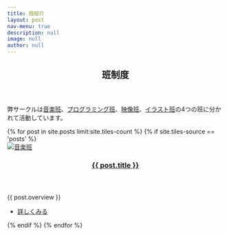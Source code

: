 ```yaml
---
title: 班紹介
layout: post
nav-menu: true
description: null
image: null
author: null
---
```


<!-- Main -->
<div id="main">

<!-- One -->
<section id="one">
	<div class="inner">
		<header class="major">
			<h2>班制度</h2>
		</header>
		<p>
        弊サークルは<a href="./2017/04/05/composers.html">音楽班</a>、<a href="./2017/04/04/programmers.html">プログラミング班</a>、<a href="./2017/04/03/video_producers.html">映像班</a>、<a href="./2017/04/02/artists.html">イラスト班</a>の4つの班に分かれて活動しています。
        </p>
	</div>
</section>

<!-- Two -->
<section id="two" class="spotlights">
	{% for post in site.posts limit:site.tiles-count %}
	{% if site.tiles-source == 'posts' %}
	<section>
		<a href="./2017/04/05/composers.html" class="image position-bottom">
			<img src="{{ post.image }}" alt="音楽班" data-position="center center" />
		</a>
		<div class="content">
			<div class="inner">
				<header class="major">
					<h3><a href="{{ post.url  | relative_url }}" class="link">{{ post.title }}</a></h3>
				</header>
				<p>{{ post.overview }}</p>
				<ul class="actions">
					<li><a href="{{ post.url  | relative_url }}" class="button">詳しくみる</a></li>
				</ul>
			</div>
		</div>
	</section>
	{% endif %}
	{% endfor %}
</section>

</div>
